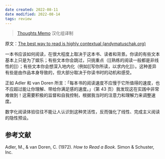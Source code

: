 ```yaml
---
date created: 2022-08-11
date modified: 2022-08-14
tags: review
---
```

> [Thoughts Memo](https://paratranz.cn/projects/3131) 汉化组译制

原文：[The best way to read is highly contextual (andymatuschak.org)](https://notes.andymatuschak.org/z6e3AFda6oSsusEmf8vWevMaNLggQ9bCEgFkf)

一本书应该如何阅读，在很大程度上取决于这本书、读者和背景。你读的有些文本基本上只是为了娱乐；有些文本你会跳过，只挑重点（[[熟练的阅读一般都是非线性的]]）；有些文本你会想深入地内化（例如[[写你所读，以求内化]]）。这种差异有些是由作品本身导致的，但大部分取决于你读书时的动机和感受。

正如 Adler 和 van Doren 所言：「每本书的阅读速度不应慢于它所值得的速度，也不应超过能让你理解、带给你满足感的速度。」（第 43 页）我发现这在实践中非常难做到！这需要积极的监督和自我控制，根据我当时的注意力和理解力来调整速度。

数字化阅读体验往往不能让人认识到这种灵活性，反而强化了线性、完成主义阅读的隐性预设。

## 参考文献

Adler, M., & van Doren, C. (1972). _How to Read a Book_. Simon & Schuster, Inc.
